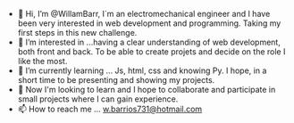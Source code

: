 - 👋 Hi, I’m @WillamBarr, I´m an electromechanical engineer and I have been very interested in web development and programming. Taking my first steps in this new challenge.
- 👀 I’m interested in ...having a clear understanding of web development, both front and back. To be able to create projets and decide on the role I like the most.
- 🌱 I’m currently learning ... Js, html, css and knowing Py. I hope, in a short time to be presenting and showing my projects. 
- 💞️ Now I'm looking to learn and I hope to collaborate and participate in small projects where I can gain experience.
- 📫 How to reach me ... w.barrios731@hotmail.com

<!---
WillamBarr/WillamBarr is a ✨ special ✨ repository because its `README.md` (this file) appears on your GitHub profile.
You can click the Preview link to take a look at your changes.
--->
